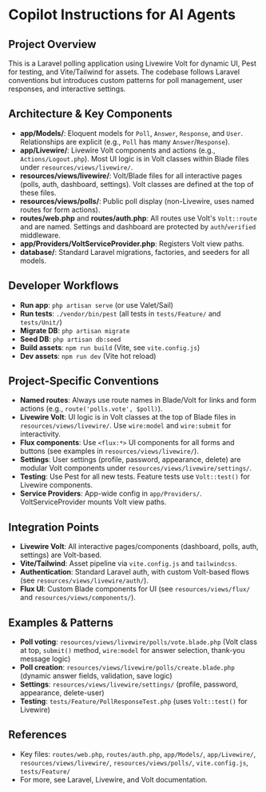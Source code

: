 
# Copilot Instructions for AI Agents

## Project Overview
This is a Laravel polling application using Livewire Volt for dynamic UI, Pest for testing, and Vite/Tailwind for assets. The codebase follows Laravel conventions but introduces custom patterns for poll management, user responses, and interactive settings.

## Architecture & Key Components
- **app/Models/**: Eloquent models for `Poll`, `Answer`, `Response`, and `User`. Relationships are explicit (e.g., `Poll` has many `Answer`/`Response`).
- **app/Livewire/**: Livewire Volt components and actions (e.g., `Actions/Logout.php`). Most UI logic is in Volt classes within Blade files under `resources/views/livewire/`.
- **resources/views/livewire/**: Volt/Blade files for all interactive pages (polls, auth, dashboard, settings). Volt classes are defined at the top of these files.
- **resources/views/polls/**: Public poll display (non-Livewire, uses named routes for form actions).
- **routes/web.php** and **routes/auth.php**: All routes use Volt's `Volt::route` and are named. Settings and dashboard are protected by `auth`/`verified` middleware.
- **app/Providers/VoltServiceProvider.php**: Registers Volt view paths.
- **database/**: Standard Laravel migrations, factories, and seeders for all models.

## Developer Workflows
- **Run app**: `php artisan serve` (or use Valet/Sail)
- **Run tests**: `./vendor/bin/pest` (all tests in `tests/Feature/` and `tests/Unit/`)
- **Migrate DB**: `php artisan migrate`
- **Seed DB**: `php artisan db:seed`
- **Build assets**: `npm run build` (Vite, see `vite.config.js`)
- **Dev assets**: `npm run dev` (Vite hot reload)

## Project-Specific Conventions
- **Named routes**: Always use route names in Blade/Volt for links and form actions (e.g., `route('polls.vote', $poll)`).
- **Livewire Volt**: UI logic is in Volt classes at the top of Blade files in `resources/views/livewire/`. Use `wire:model` and `wire:submit` for interactivity.
- **Flux components**: Use `<flux:*>` UI components for all forms and buttons (see examples in `resources/views/livewire/`).
- **Settings**: User settings (profile, password, appearance, delete) are modular Volt components under `resources/views/livewire/settings/`.
- **Testing**: Use Pest for all new tests. Feature tests use `Volt::test()` for Livewire components.
- **Service Providers**: App-wide config in `app/Providers/`. VoltServiceProvider mounts Volt view paths.

## Integration Points
- **Livewire Volt**: All interactive pages/components (dashboard, polls, auth, settings) are Volt-based.
- **Vite/Tailwind**: Asset pipeline via `vite.config.js` and `tailwindcss`.
- **Authentication**: Standard Laravel auth, with custom Volt-based flows (see `resources/views/livewire/auth/`).
- **Flux UI**: Custom Blade components for UI (see `resources/views/flux/` and `resources/views/components/`).

## Examples & Patterns
- **Poll voting**: `resources/views/livewire/polls/vote.blade.php` (Volt class at top, `submit()` method, `wire:model` for answer selection, thank-you message logic)
- **Poll creation**: `resources/views/livewire/polls/create.blade.php` (dynamic answer fields, validation, save logic)
- **Settings**: `resources/views/livewire/settings/` (profile, password, appearance, delete-user)
- **Testing**: `tests/Feature/PollResponseTest.php` (uses `Volt::test()` for Livewire)

## References
- Key files: `routes/web.php`, `routes/auth.php`, `app/Models/`, `app/Livewire/`, `resources/views/livewire/`, `resources/views/polls/`, `vite.config.js`, `tests/Feature/`
- For more, see Laravel, Livewire, and Volt documentation.
